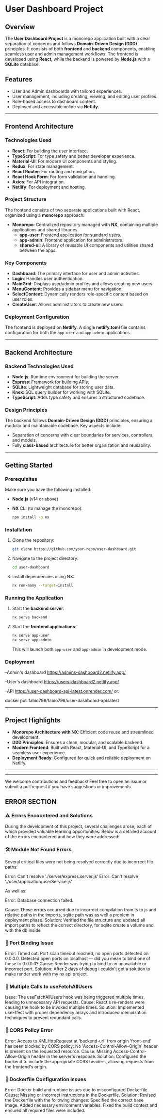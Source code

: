 # User Dashboard Project

## Overview

The **User Dashboard Project** is a monorepo application built with a clear separation of concerns and follows **Domain-Driven Design (DDD)** principles. It consists of both **frontend** and **backend** components, enabling seamless user and admin management workflows. The frontend is developed using **React**, while the backend is powered by **Node.js** with a **SQLite** database.

## Features

- User and Admin dashboards with tailored experiences.
- User management, including creating, viewing, and editing user profiles.
- Role-based access to dashboard content.
- Deployed and accessible online via **Netlify**.

---

## Frontend Architecture

### Technologies Used

- **React**: For building the user interface.
- **TypeScript**: For type safety and better developer experience.
- **Material-UI**: For modern UI components and styling.
- **Redux**: For state management.
- **React Router**: For routing and navigation.
- **React Hook Form**: For form validation and handling.
- **Axios**: For API integration.
- **Netlify**: For deployment and hosting.

### Project Structure

The frontend consists of two separate applications built with React, organized using a **monorepo** approach:

- **Monorepo**: Centralized repository managed with **NX**, containing multiple applications and shared libraries.
  - **app-user**: Frontend application for standard users.
  - **app-admin**: Frontend application for administrators.
  - **shared-ui**: A library of reusable UI components and utilities shared between the apps.

### Key Components

- **Dashboard**: The primary interface for user and admin activities.
- **Login**: Handles user authentication.
- **MainGrid**: Displays user/admin profiles and allows creating new users.
- **MenuContent**: Provides a sidebar menu for navigation.
- **SelectContent**: Dynamically renders role-specific content based on user roles.
- **CreateUser**: Allows administrators to create new users.

### Deployment Configuration

The frontend is deployed on **Netlify**. A single **netlify.toml** file contains configuration for both the `app-user` and `app-admin` applications.

---

## Backend Architecture

### Backend Technologies Used

- **Node.js**: Runtime environment for building the server.
- **Express**: Framework for building APIs.
- **SQLite**: Lightweight database for storing user data.
- **Knex**: SQL query builder for working with SQLite.
- **TypeScript**: Adds type safety and ensures a structured codebase.

### Design Principles

The backend follows **Domain-Driven Design (DDD)** principles, ensuring a modular and maintainable codebase. Key aspects include:

- Separation of concerns with clear boundaries for services, controllers, and models.
- Fully **class-based** architecture for better organization and reusability.

---

## Getting Started

### Prerequisites

Make sure you have the following installed:

- **Node.js** (v14 or above)
- **NX** CLI (to manage the monorepo):

  ```bash
  npm install -g nx
  ```

### Installation

1. Clone the repository:

   ```bash
   git clone https://github.com/your-repo/user-dashboard.git
   ```

2. Navigate to the project directory:

   ```bash
   cd user-dashboard
   ```

3. Install dependencies using NX:

   ```bash
   nx run-many --target=install
   ```

### Running the Application

1. Start the **backend server**:

   ```bash
   nx serve backend
   ```

2. Start the **frontend applications**:

   ```bash
   nx serve app-user
   nx serve app-admin
   ```

   This will launch both `app-user` and `app-admin` in development mode.

### Deployment

-Admin's dashboard <https://admins-dashboard2.netlify.app/>

-User's dashboard <https://users-dashboard2.netlify.app/>

-API <https://user-dashboard-api-latest.onrender.com/> or:

docker pull fabio798/fabio798/user-dashboard-api:latest

---

## Project Highlights

- **Monorepo Architecture with NX**: Efficient code reuse and streamlined development.
- **DDD Principles**: Ensures a clean, modular, and scalable backend.
- **Modern Frontend**: Built with React, Material-UI, and TypeScript for a seamless user experience.
- **Deployment Ready**: Configured for quick and reliable deployment on Netlify.

---

---

We welcome contributions and feedback! Feel free to open an issue or submit a pull request if you have suggestions or improvements.

## ERROR SECTION

### ⚠️ Errors Encountered and Solutions

During the development of this project, several challenges arose, each of which provided valuable learning opportunities. Below is a detailed account of the errors encountered and how they were addressed:

### 🛠 Module Not Found Errors

Several critical files were not being resolved correctly due to incorrect file paths:

Error: Can't resolve './server/express.server.js'
Error: Can't resolve './user/application/userService.js'

As well as:

Error: Database connection failed.

Cause:
These errors occurred due to incorrect compilation from ts to js and relative paths in the imports, sqlite path was as well a problem in deployment phase.
Solution:
Verified the file structure and updated all import paths to reflect the correct directory, for sqlite create a volume and with the db inside

### 🔗 Port Binding Issue

Error:
Timed out: Port scan timeout reached, no open ports detected on 0.0.0.0. Detected open ports on localhost -- did you mean to bind one of these to 0.0.0.0?
Cause:
Render was trying to bind to an unavailable or incorrect port.
Solution:
After 2 days of debug i couldn't get a solution to make render work with my nx api project.

### 🔄 Multiple Calls to useFetchAllUsers

Issue:
The useFetchAllUsers hook was being triggered multiple times, leading to unnecessary API requests.
Cause:
React's re-renders were causing the hook to be invoked multiple times.
Solution:
Implemented useEffect with proper dependency arrays and introduced memoization techniques to prevent redundant calls.

### 🚧 CORS Policy Error

Error:
Access to XMLHttpRequest at 'backend-url' from origin 'front-end' has been blocked by CORS policy: No 'Access-Control-Allow-Origin' header is present on the requested resource.
Cause:
Missing Access-Control-Allow-Origin header in the server's response.
Solution:
Configured the backend to include the appropriate CORS headers, allowing requests from the frontend's origin.

### 🐳 Dockerfile Configuration Issues

Error:
Docker build and runtime issues due to misconfigured Dockerfile.
Cause:
Missing or incorrect instructions in the Dockerfile.
Solution:
Revised the Dockerfile with the following changes:
Specified the correct base image.
Added necessary environment variables.
Fixed the build context and ensured all required files were included.
